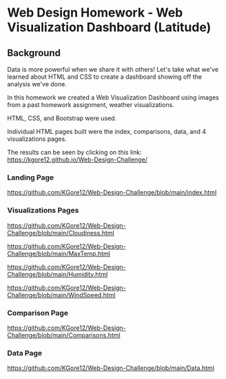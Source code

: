 # Web Design Homework - Web Visualization Dashboard (Latitude)

## Background

Data is more powerful when we share it with others! Let's take what we've learned about HTML and CSS to create a dashboard showing off the analysis we've done.

In this homework we created a Web Visualization Dashboard using images from a past homework assignment, weather visualizations. 

HTML, CSS, and Bootstrap were used. 

Individual HTML pages built were the index, comparisons, data, and 4 visualizations pages. 

The results can be seen by clicking on this link:
https://kgore12.github.io/Web-Design-Challenge/



###  Landing Page
https://github.com/KGore12/Web-Design-Challenge/blob/main/index.html

###  Visualizations Pages

https://github.com/KGore12/Web-Design-Challenge/blob/main/Cloudiness.html

https://github.com/KGore12/Web-Design-Challenge/blob/main/MaxTemp.html

https://github.com/KGore12/Web-Design-Challenge/blob/main/Humidity.html

https://github.com/KGore12/Web-Design-Challenge/blob/main/WindSpeed.html


###  Comparison Page
https://github.com/KGore12/Web-Design-Challenge/blob/main/Comparisons.html

###  Data Page
https://github.com/KGore12/Web-Design-Challenge/blob/main/Data.html

